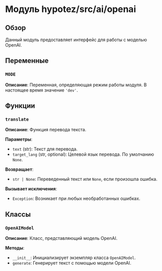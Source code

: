 # Модуль hypotez/src/ai/openai

## Обзор

Данный модуль предоставляет интерфейс для работы с моделью OpenAI.

## Переменные

### `MODE`

**Описание**: Переменная, определяющая режим работы модуля.  В настоящее время значение `'dev'`.

## Функции

### `translate`

**Описание**: Функция перевода текста.

**Параметры**:

- `text` (str): Текст для перевода.
- `target_lang` (str, optional): Целевой язык перевода. По умолчанию `None`.

**Возвращает**:

- `str | None`: Переведенный текст или `None`, если произошла ошибка.

**Вызывает исключения**:

- `Exception`: Возникает при любых необработанных ошибках.


## Классы

### `OpenAIModel`

**Описание**: Класс, представляющий модель OpenAI.

**Методы**:

- `__init__`: Инициализирует экземпляр класса `OpenAIModel`.
- `generate`: Генерирует текст с помощью модели OpenAI.